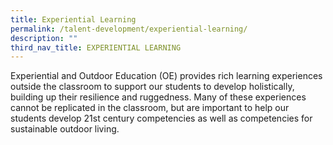 ```yaml
---
title: Experiential Learning
permalink: /talent-development/experiential-learning/
description: ""
third_nav_title: EXPERIENTIAL LEARNING
---
```

Experiential and Outdoor Education (OE) provides rich learning experiences outside the classroom to support our students to develop holistically, building up their resilience and ruggedness. Many of these experiences cannot be replicated in the classroom, but are important to help our students develop 21st century competencies as well as competencies for sustainable outdoor living.
